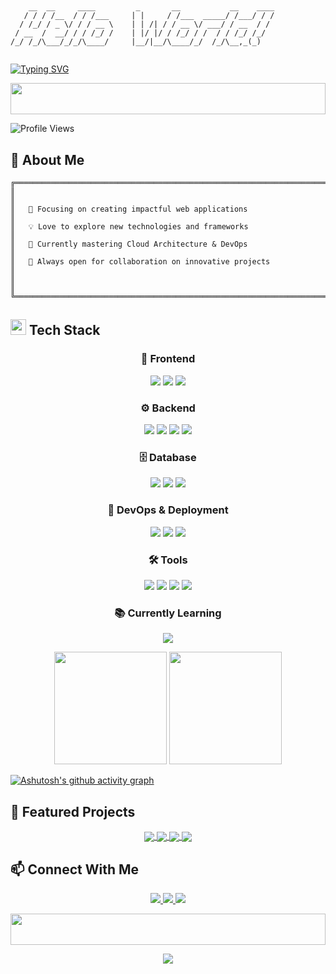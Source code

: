 # 
```

    __  __     ____         _       __           __    ____
   / / / /__  / / /___     | |     / /___  _____/ /___/ / /
  / /_/ / _ \/ / / __ \    | | /| / / __ \/ ___/ / __  / / 
 / __  /  __/ / / /_/ /    | |/ |/ / /_/ / /  / / /_/ /_/  
/_/ /_/\___/_/_/\____/     |__/|__/\____/_/  /_/\__,_(_)   
                                                           

```

<!-- เพิ่ม Animation ด้วย Typing Effect -->
[![Typing SVG](https://readme-typing-svg.demolab.com?font=Fira+Code&pause=1000&width=435&lines=Back-end+Developer;Android+Developer;Devops+Engineer;QA+Tester)](https://git.io/typing-svg)

<!-- Wave Animation -->
<img width="100%" height="50" src="https://i.imgur.com/dBaSKWF.gif" />

<!-- Profile Views Counter -->
![Profile Views](https://komarev.com/ghpvc/?username=Kanchanop6509650229&color=blueviolet&style=flat-square)

## 🚀 About Me
```
╔══════════════════════════════════════════════════════════════════════════════╗
║                                                                              ║
║   🎯 Focusing on creating impactful web applications                         ║
║   💡 Love to explore new technologies and frameworks                         ║
║   🌱 Currently mastering Cloud Architecture & DevOps                         ║
║   🤝 Always open for collaboration on innovative projects                    ║
║                                                                              ║
╚══════════════════════════════════════════════════════════════════════════════╝
```

<!-- Tech Stack with Modern Design -->
<h2>
  <img src="https://media2.giphy.com/media/QssGEmpkyEOhBCb7e1/giphy.gif?cid=ecf05e47a0n3gi1bfqntqmob8g9aid1oyj2wr3ds3mg700bl&rid=giphy.gif" width="25px"> 
  Tech Stack
</h2>

<div align="center">
  
  <!-- Frontend -->
  <h3>🎨 Frontend</h3>
  <p>
    <img src="https://img.shields.io/badge/HTML5-E34F26?style=for-the-badge&logo=html5&logoColor=white"/>
    <img src="https://img.shields.io/badge/CSS3-1572B6?style=for-the-badge&logo=css3&logoColor=white"/>
    <img src="https://img.shields.io/badge/Next.js-000000?style=for-the-badge&logo=next.js&logoColor=white"/>
  </p>
  
  <!-- Backend -->
  <h3>⚙️ Backend</h3>
  <p>
    <img src="https://img.shields.io/badge/Django-092E20?style=for-the-badge&logo=django&logoColor=white"/>
    <img src="https://img.shields.io/badge/Node.js-339933?style=for-the-badge&logo=node.js&logoColor=white"/>
    <img src="https://img.shields.io/badge/Strapi-2F2E8B?style=for-the-badge&logo=strapi&logoColor=white"/>
    <img src="https://img.shields.io/badge/Spring_Boot-6DB33F?style=for-the-badge&logo=spring-boot&logoColor=white"/>
  </p>

  <!-- Database -->
  <h3>🗄️ Database</h3>
  <p>
    <img src="https://img.shields.io/badge/MySQL-4479A1?style=for-the-badge&logo=mysql&logoColor=white"/>
    <img src="https://img.shields.io/badge/Microsoft_SQL_Server-CC2927?style=for-the-badge&logo=microsoft-sql-server&logoColor=white"/>
    <img src="https://img.shields.io/badge/SQLite-07405E?style=for-the-badge&logo=sqlite&logoColor=white"/>
  </p>

  <!-- DevOps -->
  <h3>🚀 DevOps & Deployment</h3>
  <p>
    <img src="https://img.shields.io/badge/Docker-2496ED?style=for-the-badge&logo=docker&logoColor=white"/>
    <img src="https://img.shields.io/badge/Amazon_AWS-232F3E?style=for-the-badge&logo=amazon-aws&logoColor=white"/>
    <img src="https://img.shields.io/badge/GitHub_Actions-2088FF?style=for-the-badge&logo=github-actions&logoColor=white"/>
  </p>

  <!-- Tools -->
  <h3>🛠️ Tools</h3>
  <p>
    <img src="https://img.shields.io/badge/Robot_Framework-000000?style=for-the-badge&logo=robot-framework&logoColor=white"/>
    <img src="https://img.shields.io/badge/Git-F05032?style=for-the-badge&logo=git&logoColor=white"/>
    <img src="https://img.shields.io/badge/Postman-FF6C37?style=for-the-badge&logo=postman&logoColor=white"/>
    <img src="https://img.shields.io/badge/Figma-F24E1E?style=for-the-badge&logo=figma&logoColor=white"/>
  </p>

  <!-- Currently Learning -->
  <h3>📚 Currently Learning</h3>
  <p>
    <img src="https://img.shields.io/badge/Flutter-02569B?style=for-the-badge&logo=flutter&logoColor=white"/>
  </p>
</div>

<!-- GitHub Stats with Animations -->
<div align="center">
  <img height="180em" src="https://github-readme-stats.vercel.app/api?username=Kanchanop6509650229&show_icons=true&theme=tokyonight&include_all_commits=true&count_private=true&border_radius=8&hide_border=true"/>
  
  <img height="180em" src="https://github-readme-stats.vercel.app/api/top-langs/?username=Kanchanop6509650229&layout=compact&langs_count=7&theme=tokyonight&border_radius=8&hide_border=true"/>
</div>

<!-- GitHub Activity Graph -->
[![Ashutosh's github activity graph](https://github-readme-activity-graph.vercel.app/graph?username=Kanchanop6509650229&theme=tokyo-night&hide_border=true)](https://github.com/ashutosh00710/github-readme-activity-graph)


## 🌟 Featured Projects
<div align="center">
  <a href="https://github.com/Kanchanop6509650229/JotSlip">
    <img align="center" src="https://github-readme-stats.vercel.app/api/pin/?username=Kanchanop6509650229&repo=JotSlip&theme=tokyonight&hide_border=true&bg_color=00000000" />
  </a>
  <a href="https://github.com/Kanchanop6509650229/CS360-QWERTYUIOP">
    <img align="center" src="https://github-readme-stats.vercel.app/api/pin/?username=Kanchanop6509650229&repo=CS360-QWERTYUIOP&theme=tokyonight&hide_border=true&bg_color=00000000" />
  </a>
  <a href="https://github.com/Kanchanop6509650229/nodeJS_UnoCard">
    <img align="center" src="https://github-readme-stats.vercel.app/api/pin/?username=Kanchanop6509650229&repo=nodeJS_UnoCard&theme=tokyonight&hide_border=true&bg_color=00000000" />
  </a>
  <a href="https://github.com/Kanchanop6509650229/robotFramework.git">
    <img align="center" src="https://github-readme-stats.vercel.app/api/pin/?username=Kanchanop6509650229&repo=nodeJS_UnoCard&theme=tokyonight&hide_border=true&bg_color=00000000" />
  </a>
</div>

## 📫 Connect With Me
<p align="center">
  <a href="https://www.linkedin.com/in/kanchanop-buarod-a181142a0/">
    <img src="https://img.shields.io/badge/LinkedIn-0077B5?style=for-the-badge&logo=linkedin&logoColor=white" />
  </a>
  <a href="https://x.com/PMilkTeaNoSugar">
    <img src="https://img.shields.io/badge/Twitter-1DA1F2?style=for-the-badge&logo=twitter&logoColor=white" />
  </a>
  <a href="mailto:pahnkcn@gmail.com">
    <img src="https://img.shields.io/badge/Gmail-D14836?style=for-the-badge&logo=gmail&logoColor=white" />
  </a>
</p>

<!-- Footer Wave Animation -->
<img width="100%" height="50" src="https://i.imgur.com/dBaSKWF.gif" />

<!-- Profile Trophy -->
<p align="center">
  <a href="https://github.com/ryo-ma/github-profile-trophy">
    <img src="https://github-profile-trophy.vercel.app/?username=Kanchanop6509650229&theme=tokyonight&no-frame=true&no-bg=true&margin-w=4" />
  </a>
</p>
